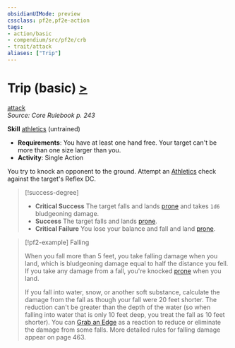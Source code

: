 ```yaml
---
obsidianUIMode: preview
cssclass: pf2e,pf2e-action
tags:
- action/basic
- compendium/src/pf2e/crb
- trait/attack
aliases: ["Trip"]
---
```

# Trip (basic) [>](../core-rulebook/chapter-9-playing-the-game.md#Actions "Single Action")
[attack](../traits/attack.md)  
*Source: Core Rulebook p. 243*  

**Skill** [athletics](../../compendium/skills.md#Athletics) (untrained)
- **Requirements**: You have at least one hand free. Your target can't be more than one size larger than you.
- **Activity**: Single Action

You try to knock an opponent to the ground. Attempt an [Athletics](../../compendium/skills.md#Athletics) check against the target's Reflex DC.

> [!success-degree] 
> - **Critical Success** The target falls and lands [prone](../conditions.md#Prone) and takes `1d6` bludgeoning damage.
> - **Success** The target falls and lands [prone](../conditions.md#Prone).
> - **Critical Failure** You lose your balance and fall and land [prone](../conditions.md#Prone).

> [!pf2-example] Falling
> 
> When you fall more than 5 feet, you take falling damage when you land, which is bludgeoning damage equal to half the distance you fell. If you take any damage from a fall, you're knocked [prone](../conditions.md#Prone) when you land.
> 
> If you fall into water, snow, or another soft substance, calculate the damage from the fall as though your fall were 20 feet shorter. The reduction can't be greater than the depth of the water (so when falling into water that is only 10 feet deep, you treat the fall as 10 feet shorter). You can [Grab an Edge](grab-an-edge.md) as a reaction to reduce or eliminate the damage from some falls. More detailed rules for falling damage appear on page 463.